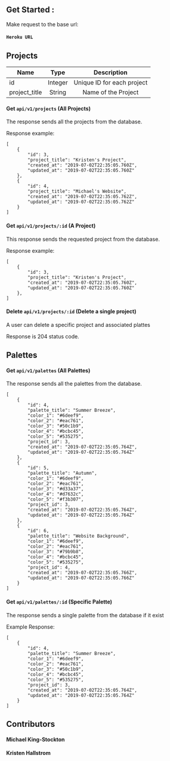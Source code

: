 ## Get Started :

Make request to the base url:

#### ``` Heroku URL ```

## Projects

| Name | Type | Description |
| ---- |:----:|:-----------:|
| id | Integer | Unique ID for each project |
| project_title | String | Name of the Project |

#### Get ```api/v1/projects``` (All Projects)

The response sends all the projects from the database. 

Response example:

```  
[
    {
        "id": 3,
        "project_title": "Kristen's Project",
        "created_at": "2019-07-02T22:35:05.760Z",
        "updated_at": "2019-07-02T22:35:05.760Z"
    },
    {
        "id": 4,
        "project_title": "Michael's Website",
        "created_at": "2019-07-02T22:35:05.762Z",
        "updated_at": "2019-07-02T22:35:05.762Z"
    }
]
```

#### Get ```api/v1/projects/:id``` (A Project)

This response sends the requested project from the database. 

Response example:

```  
[
    {
        "id": 3,
        "project_title": "Kristen's Project",
        "created_at": "2019-07-02T22:35:05.760Z",
        "updated_at": "2019-07-02T22:35:05.760Z"
    },
]
```

#### Delete ```api/v1/projects/:id``` (Delete a single project)

A user can delete a specific project and associated plattes

Response is 204 status code.

## Palettes

<!-- | Name | Type | Description |
| ---- |:----:|:-----------:|
| id | Integer | Unique ID for each project |
| project_title | String | Name of the Project | 
we should put one of these in for palettes-->

#### Get ```api/v1/palettes``` (All Palettes)

The response sends all the palettes from the database.

```
[
    {
        "id": 4,
        "palette_title": "Summer Breeze",
        "color_1": "#6deef9",
        "color_2": "#eac761",
        "color_3": "#50c1b9",
        "color_4": "#bcbc45",
        "color_5": "#535275",
        "project_id": 3,
        "created_at": "2019-07-02T22:35:05.764Z",
        "updated_at": "2019-07-02T22:35:05.764Z"
    },
    {
        "id": 5,
        "palette_title": "Autumn",
        "color_1": "#6deef9",
        "color_2": "#eac761",
        "color_3": "#d33a37",
        "color_4": "#d7632c",
        "color_5": "#f3b307",
        "project_id": 3,
        "created_at": "2019-07-02T22:35:05.764Z",
        "updated_at": "2019-07-02T22:35:05.764Z"
    },
    {
        "id": 6,
        "palette_title": "Website Background",
        "color_1": "#6deef9",
        "color_2": "#eac761",
        "color_3": "#79b9b8",
        "color_4": "#bcbc45",
        "color_5": "#535275",
        "project_id": 4,
        "created_at": "2019-07-02T22:35:05.766Z",
        "updated_at": "2019-07-02T22:35:05.766Z"
    }
]
```

#### Get ```api/v1/palettes/:id``` (Specific Palette)

The response sends a single palette from the database if it exist

Example Response:

```
[
    {
        "id": 4,
        "palette_title": "Summer Breeze",
        "color_1": "#6deef9",
        "color_2": "#eac761",
        "color_3": "#50c1b9",
        "color_4": "#bcbc45",
        "color_5": "#535275",
        "project_id": 3,
        "created_at": "2019-07-02T22:35:05.764Z",
        "updated_at": "2019-07-02T22:35:05.764Z"
    }
]
```


## Contributors

#### Michael King-Stockton
#### Kristen Hallstrom